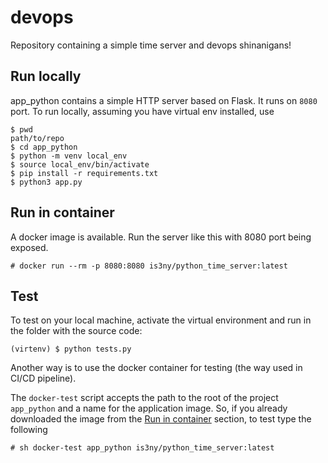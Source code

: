 devops
======

Repository containing a simple time server and devops shinanigans!

Run locally
-----------

app_python contains a simple HTTP server based on Flask. It runs on `8080` port. To run locally, assuming you have virtual env installed, use

```
$ pwd
path/to/repo
$ cd app_python
$ python -m venv local_env
$ source local_env/bin/activate
$ pip install -r requirements.txt
$ python3 app.py
```

Run in container
----------------

A docker image is available. Run the server like this with 8080 port being exposed.

```
# docker run --rm -p 8080:8080 is3ny/python_time_server:latest
```

Test
----

To test on your local machine, activate the virtual environment and run in the folder with the source code:

```
(virtenv) $ python tests.py
```

Another way is to use the docker container for testing (the way used in CI/CD pipeline).

The `docker-test` script accepts the path to the root of the project `app_python` and a name for the application image. So, if you already downloaded the image from the [Run in container](#run-in-container) section, to test type the following

```
# sh docker-test app_python is3ny/python_time_server:latest
```
